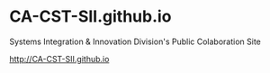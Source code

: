 CA-CST-SII.github.io
====================

Systems Integration &amp; Innovation Division's Public Colaboration Site

http://CA-CST-SII.github.io
